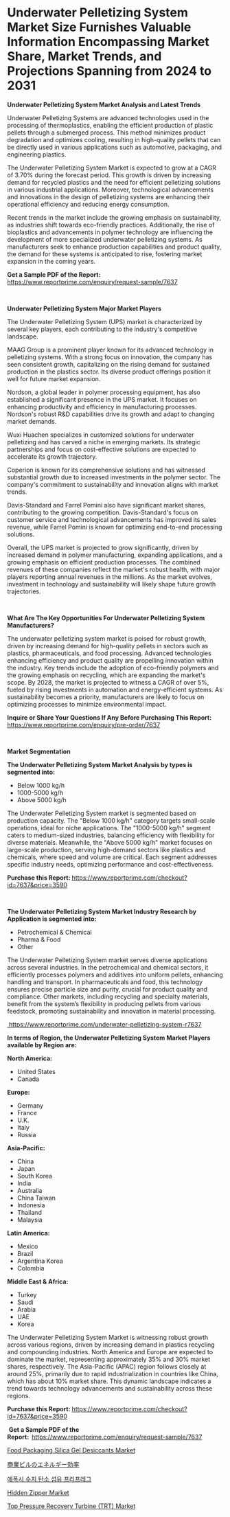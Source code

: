 <p><h1>Underwater Pelletizing System Market Size Furnishes Valuable Information Encompassing Market Share, Market Trends, and Projections Spanning from 2024 to 2031</h1></p><p><strong>Underwater Pelletizing System Market Analysis and Latest Trends</strong></p>
<p><p>Underwater Pelletizing Systems are advanced technologies used in the processing of thermoplastics, enabling the efficient production of plastic pellets through a submerged process. This method minimizes product degradation and optimizes cooling, resulting in high-quality pellets that can be directly used in various applications such as automotive, packaging, and engineering plastics.</p><p>The Underwater Pelletizing System Market is expected to grow at a CAGR of 3.70% during the forecast period. This growth is driven by increasing demand for recycled plastics and the need for efficient pelletizing solutions in various industrial applications. Moreover, technological advancements and innovations in the design of pelletizing systems are enhancing their operational efficiency and reducing energy consumption.</p><p>Recent trends in the market include the growing emphasis on sustainability, as industries shift towards eco-friendly practices. Additionally, the rise of bioplastics and advancements in polymer technology are influencing the development of more specialized underwater pelletizing systems. As manufacturers seek to enhance production capabilities and product quality, the demand for these systems is anticipated to rise, fostering market expansion in the coming years.</p></p>
<p><strong>Get a Sample PDF of the Report:&nbsp;</strong> <a href="https://www.reportprime.com/enquiry/request-sample/7637">https://www.reportprime.com/enquiry/request-sample/7637</a></p>
<p>&nbsp;</p>
<p><strong>Underwater Pelletizing System Major Market Players</strong></p>
<p><p>The Underwater Pelletizing System (UPS) market is characterized by several key players, each contributing to the industry's competitive landscape. </p><p>MAAG Group is a prominent player known for its advanced technology in pelletizing systems. With a strong focus on innovation, the company has seen consistent growth, capitalizing on the rising demand for sustained production in the plastics sector. Its diverse product offerings position it well for future market expansion.</p><p>Nordson, a global leader in polymer processing equipment, has also established a significant presence in the UPS market. It focuses on enhancing productivity and efficiency in manufacturing processes. Nordson's robust R&D capabilities drive its growth and adapt to changing market demands.</p><p>Wuxi Huachen specializes in customized solutions for underwater pelletizing and has carved a niche in emerging markets. Its strategic partnerships and focus on cost-effective solutions are expected to accelerate its growth trajectory.</p><p>Coperion is known for its comprehensive solutions and has witnessed substantial growth due to increased investments in the polymer sector. The company's commitment to sustainability and innovation aligns with market trends.</p><p>Davis-Standard and Farrel Pomini also have significant market shares, contributing to the growing competition. Davis-Standard's focus on customer service and technological advancements has improved its sales revenue, while Farrel Pomini is known for optimizing end-to-end processing solutions.</p><p>Overall, the UPS market is projected to grow significantly, driven by increased demand in polymer manufacturing, expanding applications, and a growing emphasis on efficient production processes. The combined revenues of these companies reflect the market's robust health, with major players reporting annual revenues in the millions. As the market evolves, investment in technology and sustainability will likely shape future growth trajectories.</p></p>
<p>&nbsp;</p>
<p><strong>What Are The Key Opportunities For Underwater Pelletizing System Manufacturers?</strong></p>
<p><p>The underwater pelletizing system market is poised for robust growth, driven by increasing demand for high-quality pellets in sectors such as plastics, pharmaceuticals, and food processing. Advanced technologies enhancing efficiency and product quality are propelling innovation within the industry. Key trends include the adoption of eco-friendly polymers and the growing emphasis on recycling, which are expanding the market's scope. By 2028, the market is projected to witness a CAGR of over 5%, fueled by rising investments in automation and energy-efficient systems. As sustainability becomes a priority, manufacturers are likely to focus on optimizing processes to minimize environmental impact.</p></p>
<p><strong>Inquire or Share Your Questions If Any Before Purchasing This Report:</strong> <a href="https://www.reportprime.com/enquiry/pre-order/7637">https://www.reportprime.com/enquiry/pre-order/7637</a></p>
<p>&nbsp;</p>
<p><strong>Market Segmentation</strong></p>
<p><strong>The Underwater Pelletizing System Market Analysis by types is segmented into:</strong></p>
<p><ul><li>Below 1000 kg/h</li><li>1000-5000 kg/h</li><li>Above 5000 kg/h</li></ul></p>
<p><p>The Underwater Pelletizing System market is segmented based on production capacity. The "Below 1000 kg/h" category targets small-scale operations, ideal for niche applications. The "1000-5000 kg/h" segment caters to medium-sized industries, balancing efficiency with flexibility for diverse materials. Meanwhile, the "Above 5000 kg/h" market focuses on large-scale production, serving high-demand sectors like plastics and chemicals, where speed and volume are critical. Each segment addresses specific industry needs, optimizing performance and cost-effectiveness.</p></p>
<p><strong>Purchase this Report:&nbsp;</strong><a href="https://www.reportprime.com/checkout?id=7637&price=3590">https://www.reportprime.com/checkout?id=7637&price=3590</a></p>
<p>&nbsp;</p>
<p><strong>The Underwater Pelletizing System Market Industry Research by Application is segmented into:</strong></p>
<p><ul><li>Petrochemical & Chemical</li><li>Pharma & Food</li><li>Other</li></ul></p>
<p><p>The Underwater Pelletizing System market serves diverse applications across several industries. In the petrochemical and chemical sectors, it efficiently processes polymers and additives into uniform pellets, enhancing handling and transport. In pharmaceuticals and food, this technology ensures precise particle size and purity, crucial for product quality and compliance. Other markets, including recycling and specialty materials, benefit from the system’s flexibility in producing pellets from various feedstock, promoting sustainability and innovation in material processing.</p></p>
<p><a href="https://www.reportprime.com/underwater-pelletizing-system-r7637">&nbsp;https://www.reportprime.com/underwater-pelletizing-system-r7637</a></p>
<p><strong>In terms of Region, the Underwater Pelletizing System Market Players available by Region are:</strong></p>
<p>
    <p> <strong> North America: </strong>
        <ul>
            <li>United States</li>
            <li>Canada</li>
        </ul>
        </p> 
    <p> <strong> Europe: </strong>
        <ul>
            <li>Germany</li>
            <li>France</li>
            <li>U.K.</li>
            <li>Italy</li>
            <li>Russia</li>
        </ul>
        </p> 
    <p> <strong> Asia-Pacific: </strong>
        <ul>
            <li>China</li>
            <li>Japan</li>
            <li>South Korea</li>
            <li>India</li>
            <li>Australia</li>
            <li>China Taiwan</li>
            <li>Indonesia</li>
            <li>Thailand</li>
            <li>Malaysia</li>
        </ul>
        </p> 
    <p> <strong> Latin America: </strong>
        <ul>
            <li>Mexico</li>
            <li>Brazil</li>
            <li>Argentina Korea</li>
            <li>Colombia</li>
        </ul>
        </p> 
    <p> <strong> Middle East & Africa: </strong>
        <ul>
            <li>Turkey</li>
            <li>Saudi</li>
            <li>Arabia</li>
            <li>UAE</li>
            <li>Korea</li>
        </ul>
    </p>
    </p>
<p><p>The Underwater Pelletizing System Market is witnessing robust growth across various regions, driven by increasing demand in plastics recycling and compounding industries. North America and Europe are expected to dominate the market, representing approximately 35% and 30% market shares, respectively. The Asia-Pacific (APAC) region follows closely at around 25%, primarily due to rapid industrialization in countries like China, which has about 10% market share. This dynamic landscape indicates a trend towards technology advancements and sustainability across these regions.</p></p>
<p><strong>Purchase this Report: </strong><a href="https://www.reportprime.com/checkout?id=7637&price=3590">https://www.reportprime.com/checkout?id=7637&price=3590</a></p>
<p>&nbsp;<strong>Get a Sample PDF of the Report:&nbsp;&nbsp;</strong><a href="https://www.reportprime.com/enquiry/request-sample/7637">https://www.reportprime.com/enquiry/request-sample/7637</a></p>
<p><strong></strong></p>
<p><p><a href="https://medium.com/@ashrafarfi4_21087/food-packaging-silica-gel-desiccants-market-trends-and-regional-insights-forecasted-for-period-from-ffcb6aa003cb">Food Packaging Silica Gel Desiccants Market</a></p><p><a href="https://medium.com/@lavonnedefsmc/commercial-building-energy-efficiency-market-%E3%81%AF-%E3%82%B3%E3%82%B9%E3%83%88%E7%AE%A1%E7%90%86%E3%81%A8%E5%8A%B9%E7%8E%87%E5%90%91%E4%B8%8A%E3%82%92%E5%84%AA%E5%85%88%E3%81%97%E3%81%BE%E3%81%99-%E3%81%95%E3%82%89%E3%81%AB-%E5%A0%B1%E5%91%8A%E6%9B%B8%E3%81%AF%E5%B8%82%E5%A0%B4%E3%81%AE%E9%9C%80%E8%A6%81%E9%9D%A2%E3%81%A8%E4%BE%9B%E7%B5%A6%E9%9D%A2%E3%81%AE%E4%B8%A1%E6%96%B9%E3%82%92%E3%82%AB%E3%83%90%E3%83%BC%E3%81%97%E3%81%A6%E3%81%84%E3%81%BE%E3%81%99-cdbccae82be2">商業ビルのエネルギー効率</a></p><p><a href="https://medium.com/@cearrahenry142024/%EC%84%B8%EA%B3%84-epoxy-resin-carbon-fiber-prepreg-market-%EC%9D%80-2024%EC%97%90%EC%84%9C-2031%EB%A1%9C-%EC%97%B0%ED%8F%89%EA%B7%A0-%EC%A6%9D%EA%B0%80%EC%9C%A8%EC%9D%84-%EB%B3%B4%EC%9D%BC-%EA%B2%83%EC%9C%BC%EB%A1%9C-%EC%98%88%EC%83%81%EB%90%A9%EB%8B%88%EB%8B%A4-13e0344a6b68">에폭시 수지 탄소 섬유 프리프레그</a></p><p><a href="https://www.linkedin.com/pulse/hidden-zipper-market-global-regional-analysis-focus-end-eofre?trackingId=PUYMjHdLQb2yiVm%2FA3362A%3D%3D">Hidden Zipper Market</a></p><p><a href="https://github.com/SanjidaMahmud81/Market-Research-Report-List-1/blob/main/top-pressure-recovery-turbine-trt-market.md">Top Pressure Recovery Turbine (TRT) Market</a></p></p>
